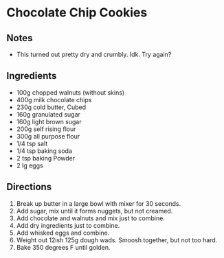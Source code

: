 # Chocolate Chip Cookies

## Notes

- This turned out pretty dry and crumbly. Idk. Try again?

## Ingredients

- 100g chopped walnuts (without skins)
- 400g milk chocolate chips
- 230g cold butter, Cubed
- 160g granulated sugar
- 160g light brown sugar
- 200g self rising flour
- 300g all purpose flour
- 1/4 tsp salt
- 1/4 tsp baking soda
- 2 tsp baking Powder
- 2 lg eggs

## Directions

1. Break up butter in a large bowl with mixer for 30 seconds.
2. Add sugar, mix until it forms nuggets, but not creamed.
3. Add chocolate and walnuts and mix just to combine.
4. Add dry ingredients just to combine.
5. Add whisked eggs and combine.
6. Weight out 12ish 125g dough wads. Smoosh together, but not too hard.
7. Bake 350 degrees F until golden.
